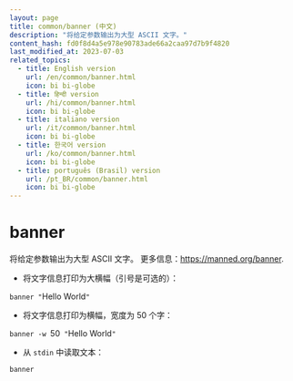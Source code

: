 ```yaml
---
layout: page
title: common/banner (中文)
description: "将给定参数输出为大型 ASCII 文字。"
content_hash: fd0f8d4a5e978e90783ade66a2caa97d7b9f4820
last_modified_at: 2023-07-03
related_topics:
  - title: English version
    url: /en/common/banner.html
    icon: bi bi-globe
  - title: हिन्दी version
    url: /hi/common/banner.html
    icon: bi bi-globe
  - title: italiano version
    url: /it/common/banner.html
    icon: bi bi-globe
  - title: 한국어 version
    url: /ko/common/banner.html
    icon: bi bi-globe
  - title: português (Brasil) version
    url: /pt_BR/common/banner.html
    icon: bi bi-globe
---
```

# banner

将给定参数输出为大型 ASCII 文字。
更多信息：<https://manned.org/banner>.

- 将文字信息打印为大横幅（引号是可选的）：

`banner "`<span class="tldr-var badge badge-pill bg-dark-lm bg-white-dm text-white-lm text-dark-dm font-weight-bold">Hello World</span>`"`

- 将文字信息打印为横幅，宽度为 50 个字：

`banner -w `<span class="tldr-var badge badge-pill bg-dark-lm bg-white-dm text-white-lm text-dark-dm font-weight-bold">50</span>` "`<span class="tldr-var badge badge-pill bg-dark-lm bg-white-dm text-white-lm text-dark-dm font-weight-bold">Hello World</span>`"`

- 从 `stdin` 中读取文本：

`banner`
